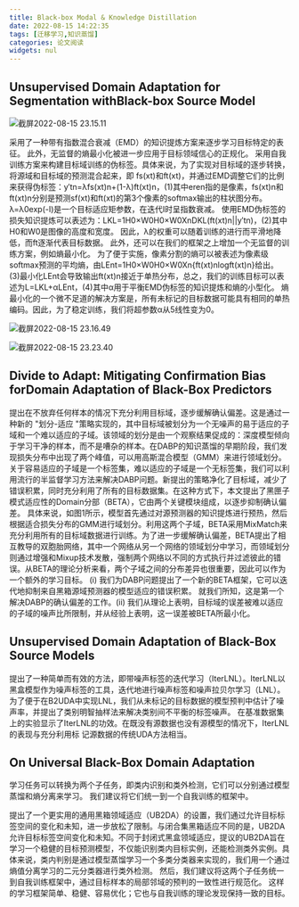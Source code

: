 ```yaml
---
title: Black-box Modal & Knowledge Distillation
date: 2022-08-15 14:22:35
tags: [迁移学习,知识蒸馏]
categories: 论文阅读
widgets: nul
---
```


## Unsupervised Domain Adaptation for Segmentation withBlack-box Source Model

![截屏2022-08-15 23.15.11](https://oss.deqiang.wang/img/%E6%88%AA%E5%B1%8F2022-08-15%2023.15.11.png)

采用了一种带有指数混合衰减（EMD）的知识提炼方案来逐步学习目标特定的表征。 此外，无监督的熵最小化被进一步应用于目标领域信心的正规化。 采用自我训练方案来构建目标域训练的伪标签。具体来说，为了实现对目标域的逐步转换，将源域和目标域的预测混合起来，即 fs(xt)和ft(xt)，并通过EMD调整它们的比例来获得伪标签：y′tn=λfs(xt)n+(1-λ)ft(xt)n，(1)其中eren指的是像素，fs(xt)n和ft(xt)n分别是预测sf(xt)和ft(xt)的第3个像素的softmax输出的柱状图分布。 λ=λ0exp(-I)是一个目标适应矩参数，在迭代I时呈指数衰减。 使用EMD伪标签的损失知识提炼可以表述为：LKL=1H0×W0H0×W0XnDKL(ft(xt)n||y′tn)，(2)其中H0和W0是图像的高度和宽度。 因此，λ的权重可以随着训练的进行而平滑地降低，而ft逐渐代表目标数据。 此外，还可以在我们的框架之上增加一个无监督的训练方案，例如熵最小化。 为了便于实施，像素分割的熵可以被表述为像素级softmax预测的平均熵，由LEnt=1H0×W0H0×W0Xn{ft(xt)nlogft(xt)n}给出。 (3)最小化LEnt会导致输出ft(xt)n接近于单热分布，总之，我们的训练目标可以表述为L=LKL+αLEnt，(4)其中α用于平衡EMD伪标签的知识提炼和熵的小型化。 熵最小化的一个微不足道的解决方案是，所有未标记的目标数据可能具有相同的单热编码。因此，为了稳定训练，我们将超参数α从5线性变为0。

![截屏2022-08-15 23.16.49](https://oss.deqiang.wang/img/%E6%88%AA%E5%B1%8F2022-08-15%2023.16.49.png)

![截屏2022-08-15 23.23.40](https://oss.deqiang.wang/img/%E6%88%AA%E5%B1%8F2022-08-15%2023.23.40.png)

## Divide to Adapt: Mitigating Confirmation Bias forDomain Adaptation of Black-Box Predictors 

提出在不放弃任何样本的情况下充分利用目标域，逐步缓解确认偏差。这是通过一种新的 "划分-适应 "策略实现的，其中目标域被划分为一个无噪声的易于适应的子域和一个难以适应的子域。该领域的划分是由一个观察结果促成的：深度模型倾向于学习干净的样本，而不是嘈杂的样本。在DABP的知识蒸馏的早期阶段，我们发现损失分布中出现了两个峰值，可以用高斯混合模型（GMM）来进行领域划分。关于容易适应的子域是一个标签集，难以适应的子域是一个无标签集，我们可以利用流行的半监督学习方法来解决DABP问题。新提出的策略净化了目标域，减少了错误积累，同时充分利用了所有的目标数据集。在这种方式下，本文提出了黑匣子模式适应性的Domain分部（BETA），它由两个关键模块组成，以逐步抑制确认偏差。 具体来说，如图1所示，模型首先通过对源预测器的知识提炼进行预热，然后根据适合损失分布的GMM进行域划分。利用这两个子域，BETA采用MixMatch来充分利用所有的目标域数据进行训练。为了进一步缓解确认偏差，BETA提出了相互教导的双胞胎网络，其中一个网络从另一个网络的领域划分中学习，而领域划分则通过增强和Mixup技术发散，强制两个网络以不同的方式执行并过滤彼此的错误。从BETA的理论分析来看，两个子域之间的分布差异也很重要，因此可以作为一个额外的学习目标。 (i) 我们为DABP问题提出了一个新的BETA框架，它可以迭代地抑制来自黑箱源域预测器的模型适应的错误积累。 就我们所知，这是第一个解决DABP的确认偏差的工作。(ii) 我们从理论上表明，目标域的误差被难以适应的子域的噪声比所限制，并从经验上表明，这一误差被BETA所最小化。

## Unsupervised Domain Adaptation of Black-Box Source Models 

提出了一种简单而有效的方法，即带噪声标签的迭代学习（IterLNL）。IterLNL以黑盒模型作为噪声标签的工具，迭代地进行噪声标签和噪声拉贝尔学习（LNL）。 为了便于在B2UDA中实现LNL，我们从未标记的目标数据的模型预判中估计了噪声率，并提出了类别明智抽样法来解决类别间不平衡的标签噪声。 在基准数据集上的实验显示了IterLNL的功效。在既没有源数据也没有源模型的情况下，IterLNL的表现与充分利用标 记源数据的传统UDA方法相当。

## On Universal Black-Box Domain Adaptation

学习任务可以转换为两个子任务，即类内识别和类外检测，它们可以分别通过模型蒸馏和熵分离来学习。 我们建议将它们统一到一个自我训练的框架中。

提出了一个更实用的通用黑箱领域适应（UB2DA）的设置，我们通过允许目标标签空间的变化和未知，进一步放松了限制。与闭合集黑箱适应不同的是，UB2DA允许目标标签空间变化和未知。不同于封闭式黑盒领域适应，提议的UB2DA旨在学习一个稳健的目标预测模型，不仅能识别类内目标实例，还能检测类外实例。具体来说，类内判别是通过模型蒸馏学习一个多类分类器来实现的，我们用一个通过熵值分离学习的二元分类器进行类外检测。 然后，我们建议将这两个子任务统一到自我训练框架中，通过目标样本的局部邻域的预判的一致性进行规范化。 这样的学习框架简单、稳健、容易优化；它也与自我训练的理论发现保持一致的目标。
